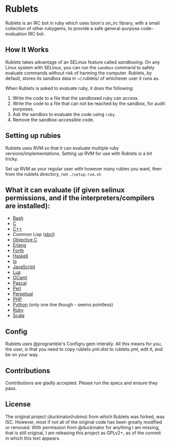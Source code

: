 Rublets
=======

Rublets is an IRC bot in ruby which uses tsion's *on_irc* library, with a small collection of other rubygems, to provide a safe general-purpose code-evaluation IRC bot.

How It Works
------------

Rublets takes advantage of an SELinux feature called *sandboxing*. On any Linux system with SELinux, you can run the `sandbox` command to safely evaluate commands without risk of harming the computer. Rublets, by default, stores its sandbox data in ~/.rublets/ of whichever user it runs as.

When Rublets is asked to evaluate ruby, it does the following:

1. Write the code to a file that the sandboxed ruby can access.
2. Write the code to a file that can not be reached by the sandbox, for audit purposes.
3. Ask the sandbox to evaluate the code using `ruby`.
4. Remove the sandbox-accessible code.

Setting up rubies
-----------------

Rublets uses RVM so that it can evaluate multiple ruby versions/implementations. Setting up RVM for use with Rublets is a bit tricky.

Set up RVM as your regular user with however many rubies you want, then from the rublets directory, run `./setup-rvm.sh`

What it can evaluate (if given selinux permissions, and if the interpreters/compilers are installed):
-----------------------------------------------------------------------------------------------------

* [Bash](https://www.gnu.org/software/bash/)
* [C](http://gcc.gnu.org/)
* [C++](http://gcc.gnu.org/)
* Common Lisp ([sbcl](http://sbcl.org))
* [Objective C](http://gcc.gnu.org/)
* [Erlang](http://erlang.org)
* [Forth](https://www.gnu.org/software/gforth/)
* [Haskell](http://haskell.org)
* [Io](http://iolanguage.com)
* [JavaScript](https://developer.mozilla.org/en/JavaScript)
* [Lua](http://lua.org)
* [OCaml](http://caml.inria.fr/)
* [Pascal](http://www.freepascal.org/)
* [Perl](http://www.perl.org)
* [Perpetual](https://github.com/programble/perpetual)
* [PHP](http://php.net)
* [Python](http://www.python.org) (only one line though - seems pointless)
* [Ruby](http://www.ruby-lang.org)
* [Scala](http://www.scala-lang.org)

Config
------

Rublets uses @programble's Configru gem interally. All this means for you, the user, is that you need to copy rublets.yml.dist to rublets.yml, edit it, and be on your way.

Contributions
-------------

Contributions are gladly accepted. Please run the specs and ensure they pass.

License
-------

The original project (duckinator/rubino) from which Rublets was forked, was ISC.
However, most if not all of the original code has been greatly modified or removed.
With permission from @duckinator for anything I am missing, that is still original,
I am releasing this project as GPLv2+, as of the commit in which this text appears.
